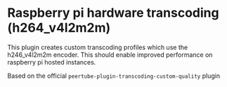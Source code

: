 # Raspberry pi hardware transcoding (h264_v4l2m2m)

This plugin creates custom transcoding profiles which use the h246_v4l2m2m encoder. This should enable improved performance on raspberry pi hosted instances.

Based on the official `peertube-plugin-transcoding-custom-quality` plugin